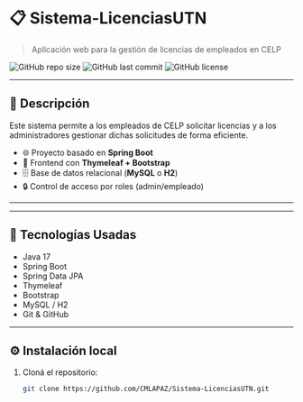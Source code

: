 # 📋 Sistema-LicenciasUTN

> Aplicación web para la gestión de licencias de empleados en CELP

![GitHub repo size](https://img.shields.io/github/repo-size/CMLAPAZ/Sistema-LicenciasUTN?color=blue)
![GitHub last commit](https://img.shields.io/github/last-commit/CMLAPAZ/Sistema-LicenciasUTN)
![GitHub license](https://img.shields.io/github/license/CMLAPAZ/Sistema-LicenciasUTN)

---

## 🧾 Descripción

Este sistema permite a los empleados de CELP solicitar licencias y a los administradores gestionar dichas solicitudes de forma eficiente.

- 🌐 Proyecto basado en **Spring Boot**
- 🎨 Frontend con **Thymeleaf + Bootstrap**
- 🗄️ Base de datos relacional (**MySQL** o **H2**)
- 🔒 Control de acceso por roles (admin/empleado)

---


---

## 🚀 Tecnologías Usadas

- Java 17
- Spring Boot
- Spring Data JPA
- Thymeleaf
- Bootstrap
- MySQL / H2
- Git & GitHub

---

## ⚙️ Instalación local

1. Cloná el repositorio:
   ```bash
   git clone https://github.com/CMLAPAZ/Sistema-LicenciasUTN.git
